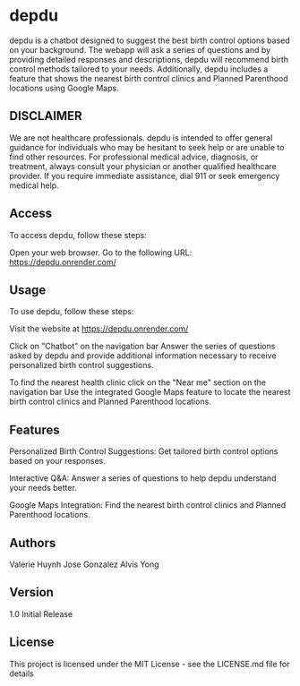 # depdu
depdu is a chatbot designed to suggest the best birth control options based on your background. The webapp will ask a series of questions and by providing detailed responses and descriptions, depdu will recommend birth control methods tailored to your needs. Additionally, depdu includes a feature that shows the nearest birth control clinics and Planned Parenthood locations using Google Maps.

## DISCLAIMER
We are not healthcare professionals. depdu is intended to offer general guidance for individuals who may be hesitant to seek help or are unable to find other resources. For professional medical advice, diagnosis, or treatment, always consult your physician or another qualified healthcare provider. If you require immediate assistance, dial 911 or seek emergency medical help.

## Access
To access depdu, follow these steps:

Open your web browser.
Go to the following URL: https://depdu.onrender.com/

## Usage
To use depdu, follow these steps:

Visit the website at https://depdu.onrender.com/

Click on "Chatbot" on the navigation bar
Answer the series of questions asked by depdu and provide additional information necessary to receive personalized birth control suggestions.

To find the nearest health clinic click on the "Near me" section on the navigation bar
Use the integrated Google Maps feature to locate the nearest birth control clinics and Planned Parenthood locations.

## Features
Personalized Birth Control Suggestions: Get tailored birth control options based on your responses.

Interactive Q&A: Answer a series of questions to help depdu understand your needs better.

Google Maps Integration: Find the nearest birth control clinics and Planned Parenthood locations.

## Authors
Valerie Huynh
Jose Gonzalez
Alvis Yong

## Version
1.0
Initial Release


## License
This project is licensed under the MIT License - see the LICENSE.md file for details
